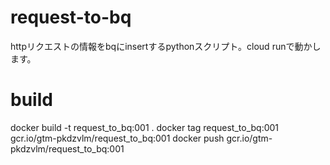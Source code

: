 # request-to-bq
httpリクエストの情報をbqにinsertするpythonスクリプト。cloud runで動かします。

# build
docker build -t request_to_bq:001 .
docker tag request_to_bq:001 gcr.io/gtm-pkdzvlm/request_to_bq:001 
docker push gcr.io/gtm-pkdzvlm/request_to_bq:001